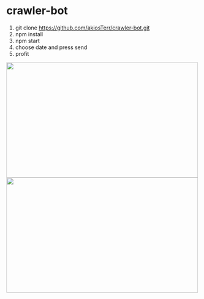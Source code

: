 # crawler-bot

1. git clone https://github.com/akiosTerr/crawler-bot.git
2. npm install
3. npm start
4. choose date and press send
5. profit

<img src="https://i.imgur.com/8aOfoZf.png" width="500" height="300">

<img src="https://i.imgur.com/6NbOpR8.png" width="500" height="300">


